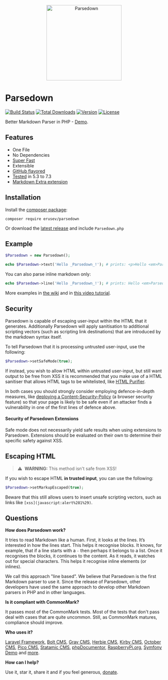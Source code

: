 <!-- ![Parsedown](https://i.imgur.com/yE8afYV.png) -->

<p align="center"><img alt="Parsedown" src="https://i.imgur.com/fKVY6Kz.png" width="240" /></p>

<h1>Parsedown</h1>

[![Build Status](https://travis-ci.org/erusev/parsedown.svg)](https://travis-ci.org/erusev/parsedown)
[![Total Downloads](https://poser.pugx.org/erusev/parsedown/d/total.svg)](https://packagist.org/packages/erusev/parsedown)
[![Version](https://poser.pugx.org/erusev/parsedown/v/stable.svg)](https://packagist.org/packages/erusev/parsedown)
[![License](https://poser.pugx.org/erusev/parsedown/license.svg)](https://packagist.org/packages/erusev/parsedown)

Better Markdown Parser in PHP - <a href="http://parsedown.org/demo">Demo</a>.

## Features

* One File
* No Dependencies
* [Super Fast](http://parsedown.org/speed)
* Extensible
* [GitHub flavored](https://github.github.com/gfm)
* [Tested](http://parsedown.org/tests/) in 5.3 to 7.3
* [Markdown Extra extension](https://github.com/erusev/parsedown-extra)

## Installation

Install the [composer package]:

    composer require erusev/parsedown

Or download the [latest release] and include `Parsedown.php`

[composer package]: https://packagist.org/packages/erusev/parsedown "The Parsedown package on packagist.org"
[latest release]: https://github.com/erusev/parsedown/releases/latest "The latest release of Parsedown"

## Example

```php
$Parsedown = new Parsedown();

echo $Parsedown->text('Hello _Parsedown_!'); # prints: <p>Hello <em>Parsedown</em>!</p>
```

You can also parse inline markdown only:

```php
echo $Parsedown->line('Hello _Parsedown_!'); # prints: Hello <em>Parsedown</em>!
```

More examples in [the wiki](https://github.com/erusev/parsedown/wiki/) and in [this video tutorial](http://youtu.be/wYZBY8DEikI).

## Security

Parsedown is capable of escaping user-input within the HTML that it generates. Additionally Parsedown will apply sanitisation to additional scripting vectors (such as scripting link destinations) that are introduced by the markdown syntax itself.

To tell Parsedown that it is processing untrusted user-input, use the following:

```php
$Parsedown->setSafeMode(true);
```

If instead, you wish to allow HTML within untrusted user-input, but still want output to be free from XSS it is recommended that you make use of a HTML sanitiser that allows HTML tags to be whitelisted, like [HTML Purifier](http://htmlpurifier.org/).

In both cases you should strongly consider employing defence-in-depth measures, like [deploying a Content-Security-Policy](https://scotthelme.co.uk/content-security-policy-an-introduction/) (a browser security feature) so that your page is likely to be safe even if an attacker finds a vulnerability in one of the first lines of defence above.

#### Security of Parsedown Extensions

Safe mode does not necessarily yield safe results when using extensions to Parsedown. Extensions should be evaluated on their own to determine their specific safety against XSS.

## Escaping HTML

> ⚠️  **WARNING:** This method isn't safe from XSS!

If you wish to escape HTML **in trusted input**, you can use the following:

```php
$Parsedown->setMarkupEscaped(true);
```

Beware that this still allows users to insert unsafe scripting vectors, such as links like `[xss](javascript:alert%281%29)`.

## Questions

**How does Parsedown work?**

It tries to read Markdown like a human. First, it looks at the lines. It’s interested in how the lines start. This helps it recognise blocks. It knows, for example, that if a line starts with a `-` then perhaps it belongs to a list. Once it recognises the blocks, it continues to the content. As it reads, it watches out for special characters. This helps it recognise inline elements (or inlines).

We call this approach "line based". We believe that Parsedown is the first Markdown parser to use it. Since the release of Parsedown, other developers have used the same approach to develop other Markdown parsers in PHP and in other languages.

**Is it compliant with CommonMark?**

It passes most of the CommonMark tests. Most of the tests that don't pass deal with cases that are quite uncommon. Still, as CommonMark matures, compliance should improve.

**Who uses it?**

[Laravel Framework](https://laravel.com/), [Bolt CMS](http://bolt.cm/), [Grav CMS](http://getgrav.org/), [Herbie CMS](http://www.getherbie.org/), [Kirby CMS](http://getkirby.com/), [October CMS](http://octobercms.com/), [Pico CMS](http://picocms.org), [Statamic CMS](http://www.statamic.com/), [phpDocumentor](http://www.phpdoc.org/), [RaspberryPi.org](http://www.raspberrypi.org/), [Symfony Demo](https://github.com/symfony/demo) and [more](https://packagist.org/packages/erusev/parsedown/dependents).

**How can I help?**

Use it, star it, share it and if you feel generous, [donate](https://www.paypal.com/cgi-bin/webscr?cmd=_s-xclick&hosted_button_id=528P3NZQMP8N2).
